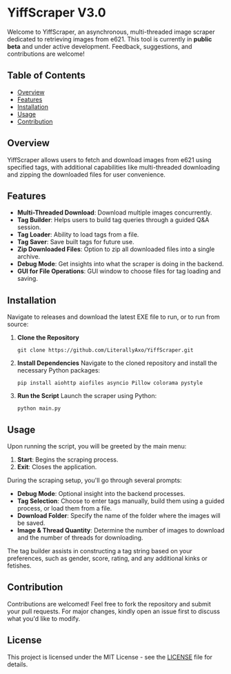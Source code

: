 # YiffScraper V3.0

Welcome to YiffScraper, an asynchronous, multi-threaded image scraper dedicated to retrieving images from e621. This tool is currently in **public beta** and under active development. Feedback, suggestions, and contributions are welcome!

## Table of Contents

- [Overview](#overview)
- [Features](#features)
- [Installation](#installation)
- [Usage](#usage)
- [Contribution](#contribution)

## Overview

YiffScraper allows users to fetch and download images from e621 using specified tags, with additional capabilities like multi-threaded downloading and zipping the downloaded files for user convenience.

## Features

- **Multi-Threaded Download**: Download multiple images concurrently.
- **Tag Builder**: Helps users to build tag queries through a guided Q&A session.
- **Tag Loader**: Ability to load tags from a file.
- **Tag Saver**: Save built tags for future use.
- **Zip Downloaded Files**: Option to zip all downloaded files into a single archive.
- **Debug Mode**: Get insights into what the scraper is doing in the backend.
- **GUI for File Operations**: GUI window to choose files for tag loading and saving.
  
## Installation

Navigate to releases and download the latest EXE file to run, or to run from source:

1. **Clone the Repository**
   ```shell
   git clone https://github.com/LiterallyAxo/YiffScraper.git
   ```
   
2. **Install Dependencies**
   Navigate to the cloned repository and install the necessary Python packages:
   ```shell
   pip install aiohttp aiofiles asyncio Pillow colorama pystyle
   ```
   
3. **Run the Script**
   Launch the scraper using Python:
   ```shell
   python main.py
   ```
   
## Usage

Upon running the script, you will be greeted by the main menu:

1. **Start**: Begins the scraping process.
2. **Exit**: Closes the application.

During the scraping setup, you'll go through several prompts:

- **Debug Mode**: Optional insight into the backend processes.
- **Tag Selection**: Choose to enter tags manually, build them using a guided process, or load them from a file.
- **Download Folder**: Specify the name of the folder where the images will be saved.
- **Image & Thread Quantity**: Determine the number of images to download and the number of threads for downloading.

The tag builder assists in constructing a tag string based on your preferences, such as gender, score, rating, and any additional kinks or fetishes.

## Contribution

Contributions are welcomed! Feel free to fork the repository and submit your pull requests. For major changes, kindly open an issue first to discuss what you'd like to modify.

## License
This project is licensed under the MIT License - see the [LICENSE](LICENSE) file for details.
